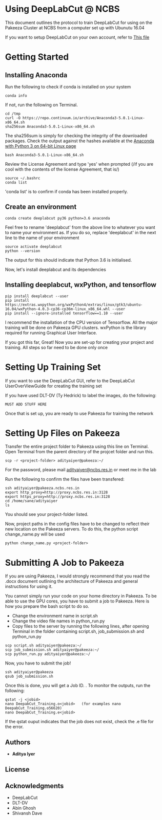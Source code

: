 # Using DeepLabCut @ NCBS

This document outlines the protocol to train DeepLabCut for using on the Pakeeza Cluster at NCBS from a computer set up with Ubunutu 16.04

If you want to setup DeepLabCut on your own account, refer to [This file](https://github.com/aiyeraditya/deeplabcut_NCBS/blob/master/DeeplabcutOnPakeeza.md)

# Getting Started

## Installing Anaconda
Run the following to check if conda is installed on your system
```
conda info
```
If not, run the following on Terminal.
```
cd /tmp
curl -O https://repo.continuum.io/archive/Anaconda3-5.0.1-Linux-x86_64.sh
sha256sum Anaconda3-5.0.1-Linux-x86_64.sh
```
The sha256sum is simply for checking the integrity of the downloaded packages. Check the output against the hashes available at the [Anaconda with Python 3 on 64-bit Linux page](https://docs.continuum.io/anaconda/hashes/lin-3-64)

```
bash Anaconda3-5.0.1-Linux-x86_64.sh
```
Review the License Agreement and type 'yes' when prompted (/if you are cool with the contents of the license Agreement, that is/)

```
source ~/.bashrc
conda list
```

'conda list' is to confirm if conda has been installed properly.

## Create an environment

```
conda create deeplabcut py36 python=3.6 anaconda
```
Feel free to rename 'deeplabcut' from the above line to whatever you want to name your environment as. If you do so, replace 'deeplabcut' in the next line to the name of your environment

```
source activate deeplabcut
python --version
```
The output for this should indicate that Python 3.6 is initialised.

Now, let's install deeplabcut and its dependencies

## Installing deeplabcut, wxPython, and tensorflow

```
pip install deeplabcut --user
pip install https://extras.wxpython.org/wxPython4/extras/linux/gtk3/ubuntu-16.04/wxPython-4.0.3-cp36-cp36m-linux_x86_64.whl --user
pip install --ignore-installed tensorflow==1.10 --user
```
I recommend the installation of the CPU version of Tensorflow. All the major training will be done on Pakeeza GPU clusters.
wxPython is the library required for running Graphical User Interface.

If you got this far, Great! Now you are set-up for creating your project and training. All steps so far need to be done only once

# Setting Up Training Set
If you want to use the DeepLabCut GUI, refer to the DeepLabCut UserOverViewGuide for creating the training set

If you have used DLT-DV (Ty Hedrick) to label the images, do the following:
```
MUST ADD STUFF HERE
```

Once that is set up, you are ready to use Pakeeza for training the network

# Setting Up Files on Pakeeza

Transfer the entire project folder to Pakeeza using this line on Terminal. Open Terminal from the parent directory of the projcet folder and run this.
```
scp -r <project-folder> adityaiyer@pakeeza:~/
```

For the password, please mail adityaiyer@ncbs.res.in or meet me in the lab

Run the following to confirm the files have been transfered:
```
ssh adityaiyer@pakeeza.ncbs.res.in
export http_proxy=http://proxy.ncbs.res.in:3128
export https_proxy=http://proxy.ncbs.res.in:3128
cd /home/sane/adityaiyer
ls
```
You should see your project-folder listed.

Now, project paths in the config files have to be changed to reflect their new location on the Pakeeza servers. To do this, the python script change_name.py will be used
```
python change_name.py <project-folder>
```

# Submitting A Job to Pakeeza

If you are using Pakeeza, I would strongly recommend that you read the .docx document outlining the architecture of Pakeeza and general instructions for using it.

You cannot simply run your code on your home directory in Pakeeza. To be able to use the GPU cores, you have to submit a job to Pakeeza. Here is how you prepare the bash script to do so.

* Change the environment name in script.sh
* Change the video file names in python_run.py
* Copy files to the server by running the following lines, after opening Terminal in the folder containing script.sh, job_submission.sh and python_run.py

```
scp script.sh adityaiyer@pakeeza:~/
scp job_submission.sh adityaiyer@pakeeza:~/
scp python_run.py adityaiyer@pakeeza:~/
```

Now, you have to submit the job!

```
ssh adityaiyer@pakeeza
qsub job_submission.sh
```

Once this is done, you will get a Job ID. <jobid>. To monitor the outputs, run the following:
```
qstat -j <jobid>
nano DeepabCut_Training.o<jobid>   (for examples nano DeepabCut_Training.o56620)
nano DeepabCut_Training.e<jobid>
```

If the qstat ouput indicates that the job does not exist, check the .e file for the error.

## Authors

* **Aditya Iyer**

## License


## Acknowledgments

* DeepLabCut
* DLT-DV
* Abin Ghosh
* Shivansh Dave
